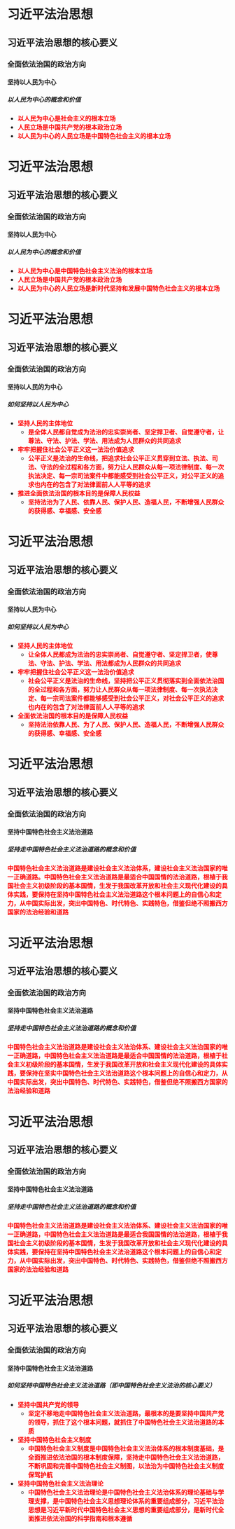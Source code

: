 # 习近平法治思想

## 习近平法治思想的核心要义

### 全面依法治国的政治方向

#### 坚持以人民为中心

##### 以人民为中心的概念和价值

- <strong style="color: red;">以人民为中心是社会主义的根本立场</strong>
- <strong style="color: red;">人民立场是中国共产党的根本政治立场</strong>
- <strong style="color: red;">以人民为中心的人民立场是中国特色社会主义的根本立场</strong>

# 习近平法治思想

## 习近平法治思想的核心要义

### 全面依法治国的政治方向

#### 坚持以人民为中心

##### 以人民为中心的概念和价值

- <strong style="color: red;">以人民为中心是中国特色社会主义法治的根本立场</strong>
- <strong style="color: red;">人民立场是中国共产党的根本政治立场</strong>
- <strong style="color: red;">以人民为中心的人民立场是新时代坚持和发展中国特色社会主义的根本立场</strong>

# 习近平法治思想

## 习近平法治思想的核心要义

### 全面依法治国的政治方向

#### 坚持以人民的为中心

##### 如何坚持以人民为中心

- <strong style="color: red;">坚持人民的主体地位</strong>
  - <strong style="color: red;">是全体人民都自觉成为法治的忠实崇尚者、坚定捍卫者、自觉遵守者，让尊法、守法、护法、学法、用法成为人民群众的共同追求</strong>
- <strong style="color: red;">牢牢把握住社会公平正义这一法治价值追求</strong>
  - <strong style="color: red;">公平正义是法治的生命线，把追求社会公平正义贯穿到立法、执法、司法、守法的全过程和各方面，努力让人民群众从每一项法律制度、每一次执法决定、每一宗司法案件中都能感受到社会公平正义，对公平正义的追求也内在的包含了对法律面前人人平等的追求</strong>
- <strong style="color: red;">推进全面依法治国的根本目的是保障人民权益</strong>
  - <strong style="color: red;">坚持法治为了人民、依靠人民、保护人民、造福人民，不断增强人民群众的获得感、幸福感、安全感</strong>

# 习近平法治思想

## 习近平法治思想的核心要义

### 全面依法治国的政治方向

#### 坚持以人民为中心

##### 如何坚持以人民为中心

- <strong style="color: red;">坚持人民的主体地位</strong>
  - <strong style="color: red;">让全体人民都成为法治的忠实崇尚者、自觉遵守者、坚定捍卫者，使尊法、守法、护法、学法、用法都成为人民群众的共同追求</strong>
- <strong style="color: red;">牢牢把握住社会公平正义这一法治价值追求</strong>
  - <strong style="color: red;">社会公平正义是法治的生命线，坚持把公平正义贯彻落实到全面依法治国的全过程和各方面，努力让人民群众从每一项法律制度、每一次执法决定、每一宗司法案件都能够感受到社会公平正义，对社会公平正义的追求也内在的包含了对法律面前人人平等的追求</strong>
- <strong style="color: red;">全面依法治国的根本目的是保障人民权益</strong>
  - <strong style="color: red;">坚持法治依靠人民、为了人民、保护人民、造福人民，不断增强人民群众的获得感、幸福感、安全感</strong>

# 习近平法治思想

## 习近平法治思想的核心要义

### 全面依法治国的政治方向

#### 坚持中国特色社会主义法治道路

##### 坚持走中国特色社会主义法治道路的概念和价值

<strong style="color: red;">中国特色社会主义法治道路是建设社会主义法治体系，建设社会主义法治国家的唯一正确道路。中国特色社会主义法治道路是最适合中国国情的法治道路，根植于我国社会主义初级阶段的基本国情，生发于我国改革开放和社会主义现代化建设的具体实践，要保持在坚持中国特色社会主义法治道路这个根本问题上的自信心和定力，从中国实际出发，突出中国特色、时代特色、实践特色，借鉴但绝不照搬西方国家的法治经验和道路</strong>

# 习近平法治思想

## 习近平法治思想的核心要义

### 全面依法治国的政治方向

#### 坚持中国特色社会主义法治道路

##### 坚持走中国特色社会主义法治道路的概念和价值

<strong style="color: red;">中国特色社会主义法治道路是建设社会主义法治体系、建设社会主义法治国家的唯一正确道路，中国特色社会主义法治道路是最适合中国国情的法治道路，根植于社会主义初级阶段的基本国情，生发于我国改革开放和社会主义现代化建设的具体实践，要保持在坚实中国特色社会主义法治道路这个根本问题上的自信心和定力，从中国实际出发，突出中国特色、时代特色、实践特色，借鉴但绝不照搬西方国家的法治经验和道路</strong>

# 习近平法治思想

## 习近平法治思想的核心要义

### 全面依法治国的政治方向

#### 坚持中国特色社会主义法治道路

##### 坚持走中国特色社会主义法治道路的概念和价值

<strong style="color: red;">中国特色社会主义法治道路是建设社会主义法治体系、建设社会主义法治国家的唯一正确道路，中国特色社会主义法治道路是最适合我国国情的法治道路，根植于我国社会主义初级阶段的基本国情，生发于我国改革开放和社会主义现代化建设的具体实践，要保持在坚持中国特色社会主义法治道路这个根本问题上的自信心和定力，从中国实际出发，突出中国特色、时代特色、实践特色，借鉴但绝不照搬西方国家的法治经验和道路</strong>

# 习近平法治思想

## 习近平法治思想的核心要义

### 全面依法治国的政治方向

#### 坚持中国特色社会主义法治道路

##### 如何坚持中国特色社会主义法治道路（即中国特色社会主义法治的核心要义）

- <strong style="color: red;">坚持中国共产党的领导</strong>
  - <strong style="color: red;">坚定不移地走中国特色社会主义法治道路，最根本的是要坚持中国共产党的领导，抓住了这个根本问题，就抓住了中国特色社会主义法治道路的本质</strong>
- <strong style="color: red;">坚持中国特色社会主义制度</strong>
  - <strong style="color: red;">中国特色社会主义制度是中国特色社会主义法治体系的根本制度基础，是全面推进依法治国的根本制度保障，坚持走中国特色社会主义法治道路，不断巩固和完善中国特色社会主义制图，以法治为中国特色社会主义制度保驾护航</strong>
- <strong style="color: red;">坚持中国特色社会主义法治理论</strong>
  - <strong style="color: red;">中国特色社会主义法治理论是中国特色社会主义法治体系的理论基础与学理支撑，是中国特色社会主义思想理论体系的重要组成部分，习近平法治思想是习近平新时代中国特色社会主义思想的重要组成部分，是新时代全面推进依法治国的科学指南和根本遵循</strong>